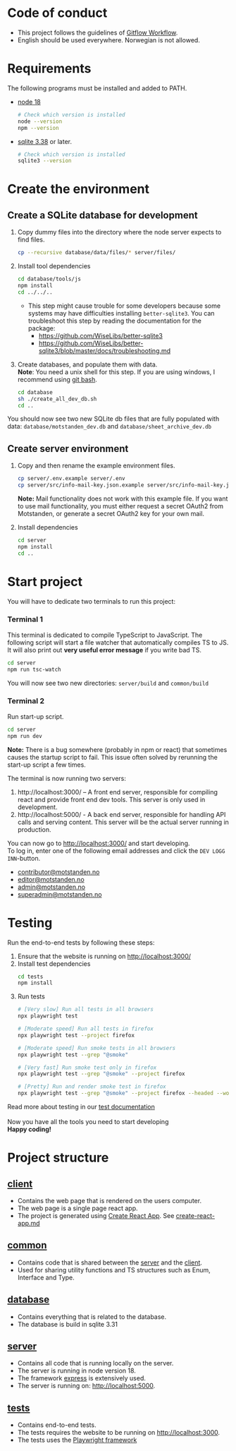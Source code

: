 # Code of conduct
  - This project follows the guidelines of [Gitflow Workflow](https://www.atlassian.com/git/tutorials/comparing-workflows/gitflow-workflow). 
  - English should be used everywhere. Norwegian is not allowed.


# Requirements
  The following programs must be installed and added to PATH.
  - [node 18](https://nodejs.org/)
      ```bash
      # Check which version is installed
      node --version
      npm --version
      ```

  - [sqlite 3.38](https://www.sqlite.org/download.html) or later.
      ```bash
      # Check which version is installed
      sqlite3 --version 
      ```


# Create the environment
  ## Create a SQLite database for development

  1. Copy dummy files into the directory where the node server expects to find files.
      ```bash 
      cp --recursive database/data/files/* server/files/
      ```

  2. Install tool dependencies

      ```bash
      cd database/tools/js
      npm install
      cd ../../..
      ```

      - This step might cause trouble for some developers because some systems may have difficulties installing `better-sqlite3`. You can troubleshoot this step by reading the documentation for the package:
          - https://github.com/WiseLibs/better-sqlite3
          - https://github.com/WiseLibs/better-sqlite3/blob/master/docs/troubleshooting.md

  3. Create databases, and populate them with data.<br/>
  **Note**: You need a unix shell for this step. If you are using windows, I recommend using [git bash](https://gitforwindows.org/).
      ```bash
      cd database
      sh ./create_all_dev_db.sh
      cd ..
      ```
      
  You should now see two new SQLite db files that are fully populated with data: `database/motstanden_dev.db` and `database/sheet_archive_dev.db`

  ## Create server environment
  1. Copy and then rename the example environment files.
      ```bash
      cp server/.env.example server/.env
      cp server/src/info-mail-key.json.example server/src/info-mail-key.json
      ```
      **Note:** Mail functionality does not work with this example file. If you want to use mail functionality, you must either request a secret OAuth2 from Motstanden, or generate a secret OAuth2 key for your own mail. 

  2. Install dependencies
      ```bash
      cd server
      npm install
      cd ..
      ```

# Start project
   You will have to dedicate two terminals to run this project:

  ### Terminal 1
  This terminal is dedicated to compile TypeScript to JavaScript. The following script will start a file watcher that automatically compiles TS to JS. It will also print out **very useful error message** if you write bad TS.
  ```bash
  cd server
  npm run tsc-watch 
  ```
  You will now see two new directories: `server/build` and `common/build`

  ### Terminal 2
  Run start-up script.
  ```bash
  cd server
  npm run dev
  ```
  **Note:** There is a bug somewhere (probably in npm or react) that sometimes causes the startup script to fail. This issue often solved by rerunning the start-up script a few times.   

  The terminal is now running two servers:
  1. http://localhost:3000/ – A front end server, responsible for compiling react and provide front end dev tools. This server is only used in development.
  2. http://localhost:5000/ - A back end server, responsible for handling API calls and serving content. This server will be the actual server running in production.

You can now go to [http://localhost:3000/](http://localhost:3000/) and start developing.<br/>
To log in, enter one of the following email addresses and click the `DEV LOGG INN`-button. 
- contributor@motstanden.no
- editor@motstanden.no
- admin@motstanden.no
- superadmin@motstanden.no

# Testing

Run the end-to-end tests by following these steps:
1. Ensure that the website is running on [http://localhost:3000/](http://localhost:3000/)
2. Install test dependencies
    ```bash
    cd tests
    npm install
    ```
3. Run tests
    ```bash
    # [Very slow] Run all tests in all browsers
    npx playwright test

    # [Moderate speed] Run all tests in firefox
    npx playwright test --project firefox

    # [Moderate speed] Run smoke tests in all browsers
    npx playwright test --grep "@smoke"   

    # [Very fast] Run smoke test only in firefox
    npx playwright test --grep "@smoke" --project firefox

    # [Pretty] Run and render smoke test in firefox
    npx playwright test --grep "@smoke" --project firefox --headed --workers 1
    ```
Read more about testing in our [test documentation](./testing.md)
<br/>
<br/>
Now you have all the tools you need to start developing<br/>
**Happy coding!**


# Project structure

## [client](./../client)
  - Contains the web page that is rendered on the users computer.
  - The web page is a single page react app.
  - The project is generated using [Create React App](https://github.com/facebook/create-react-app). See [create-react-app.md](./create-react-app.md)

## [common](./../common)
  - Contains code that is shared between the [server](/server) and the [client](/client).
  - Used for sharing utility functions and TS structures such as Enum, Interface and Type. 

 ## [database](./../database)
  - Contains everything that is related to the database.
  - The database is build in sqlite 3.31

## [server](./../server)
  - Contains all code that is running locally on the server.
  - The server is running in node version 18.
  - The framework [express](https://expressjs.com/) is extensively used.
  - The server is running on: [http://localhost:5000](http://localhost:5000). 

## [tests](./../tests)
  - Contains end-to-end tests.
  - The tests requires the website to be running on [http://localhost:3000](http://localhost:3000).
  - The tests uses the [Playwright framework](https://playwright.dev/)